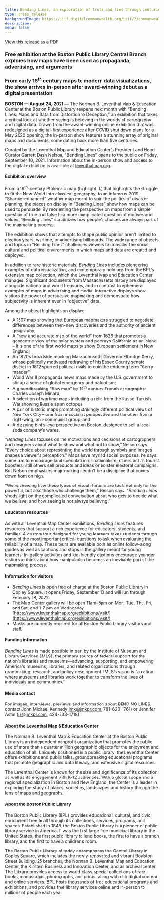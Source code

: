```yaml
---
title: Bending Lines, an exploration of truth and lies through centuries of maps and data, opens at Leventhal Map & Education Center September 10, 2021
type: press_release
backgroundImage: https://iiif.digitalcommonwealth.org/iiif/2/commonwealth:fn107c45p/2877,1230,8220,3181/,1200/0/default.jpg
description: 
menu: false
---
```


<a class="btn btn-primary btn-primary-outline mb-3" href="">View this release as a PDF</a>


### Free exhibition at the Boston Public Library Central Branch explores how maps have been used as propaganda, advertising, and arguments

### From early 16<sup>th</sup> century maps to modern data visualizations, the show arrives in-person after award-winning debut as a digital presentation

**BOSTON — August 24, 2021 —** The Norman B. Leventhal Map & Education Center at the Boston Public Library reopens next month with “Bending Lines: Maps and Data from Distortion to Deception,” an exhibition that takes a critical look at whether seeing is believing in the worlds of cartography and digital data. Drawn from the award-winning online exhibition that was redesigned as a digital-first experience after COVID shut down plans for a May 2020 opening, the in-person show features a stunning array of original maps and documents, some dating back more than five centuries.

Curated by the Leventhal Map and Education Center’s President and Head Curator Garrett Dash Nelson, “Bending Lines” opens to the public on Friday, September 10, 2021. Information about the in-person show and access to the digital exhibition is available at [leventhalmap.org](https://www.leventhalmap.org/).

#### Exhibition overview

From a 16<sup>th</sup>-century Ptolemaic map (highlight, l.) that highlights the struggle to fit the New World into classical geography, to an infamous 2019 “Sharpie-enhanced” weather map meant to spin the politics of disaster planning, the pieces on display in “Bending Lines” show how maps can be used to persuade. By reorienting the perspective on maps from a simple question of true and false to a more complicated question of motives and values, “Bending Lines” scrutinizes how people’s choices are always part of the mapmaking process. 

The exhibition shows that attempts to shape public opinion aren’t limited to election years, wartime, or advertising billboards. The wide range of objects and topics in “Bending Lines” challenges viewers to consider the social, cultural and political environments in which maps and data are created and deployed.

In addition to rare historic materials, _Bending Lines_ includes pioneering examples of data visualization, and contemporary holdings from the BPL’s extensive map collection, which the Leventhal Map and Education Center manages. Significant documents from Massachusetts history are displayed alongside national and world treasures, and in contrast to ephemeral examples of maps in advertising and media. Interactive displays show visitors the power of persuasive mapmaking and demonstrate how subjectivity is inherent even in “objective” data. 

Among the object highlights on display:

* A 1507 map showing that European mapmakers struggled to negotiate differences between then-new discoveries and the authority of ancient geography;
* A “new and accurate map of the world” from 1626 that promotes a geocentric view of the solar system and portrays California as an island – it is one of the first world maps to show European settlement in New England;
* An 1820s broadside mocking Massachusetts Governor Elbridge Gerry, whose politically motivated redrawing of his Essex County senate district in 1812 spurred political rivals to coin the enduring term “Gerry-mander”;
* World War II propaganda news maps made by the U.S. government to stir up a sense of global emergency and patriotism;
* A groundbreaking “flow map” by 19<sup>th</sup> century French cartographer Charles Joseph Minard;
* A selection of wartime maps including a relic from the Russo-Turkish War showing Russia as an octopus
* A pair of historic maps promoting strikingly different political views of New York City – one from a socialist perspective and the other from a right-wing, anti-communist group; and
* A dizzying bird’s-eye perspective on Boston, designed to sell a local soda company’s wares.

_“Bending Lines_ focuses on the motivations and decisions of cartographers and designers about what to show and what not to show,” Nelson says. “Every choice about representing the world through symbols and images shapes a viewer's perception.” Maps have myriad social purposes, he says: some aim to encourage land speculation or nationalism; others act as tourist boosters; still others sell products and ideas or bolster electoral campaigns. But Nelson emphasizes map-making needn’t be a discipline that comes down from on high.

“We’re showing how these types of visual rhetoric are tools not only for the powerful, but also those who challenge them,” Nelson says. “_Bending Lines_ sheds light on the complicated conversation about who gets to decide what we believe, and how seeing is not always believing.”

#### Education resources

As with all Leventhal Map Center exhibitions, _Bending Lines_ features resources that  support a rich experience for educators, students, and families. A custom tour designed for young learners takes students through some of the most important critical questions to ask when evaluating the reliability of a map. These tours are available both as online follow-along guides as well as captions and stops in the gallery meant for young learners. In-gallery activities and kid-friendly captions encourage younger visitors to think about how manipulation becomes an inevitable part of the mapmaking process.

#### Information for visitors

* _Bending Lines_ is open free of charge at the Boston Public Library in Copley Square. It opens Friday, September 10 and will run through February 18, 2022. 
* The Map Center gallery will be open 11am–5pm on Mon, Tue, Thu, Fri, and Sat; and 1–7 pm on Wednesday. [https://www.leventhalmap.org/exhibitions/visit/](https://www.leventhalmap.org/exhibitions/visit/)
* Masks are currently required for all Boston Public Library visitors and staff.

#### Funding information

_Bending Lines_ is made possible in part by the Institute of Museum and Library Services (IMLS), the primary source of federal support for the nation's libraries and museums—advancing, supporting, and empowering America's museums, libraries, and related organizations through grantmaking, research, and policy development. IMLS’s vision is “a nation where museums and libraries work together to transform the lives of individuals and communities."

#### Media contact

For images, interviews, previews and information about BENDING LINES, contact John Michael Kennedy <jmk@jmkpr.com>, 781-620-1761) or Jennifer Astin (<ja@jmkpr.com>, 424-333-1718).

#### About the Leventhal Map & Education Center

The Norman B. Leventhal Map & Education Center at the Boston Public Library is an independent nonprofit organization that promotes the public use of more than a quarter million geographic objects for the enjoyment and education of all. Uniquely positioned in a public library, the Leventhal Center offers exhibitions and public talks, groundbreaking educational programs that promote geographic and data literacy, and extensive digital resources. 

 

The Leventhal Center is known for the size and significance of its collection, as well as its engagement with K-12 audiences. With a global scope and a regional specialization in Boston and New England, the Center is a leader in exploring the study of places, societies, landscapes and history through the lens of maps and geography.  

#### About the Boston Public Library

The Boston Public Library (BPL) provides educational, cultural, and civic enrichment free to all through its collections, services, programs, and spaces. Established in 1848, the Boston Public Library is a pioneer of public library service in America. It was the first large free municipal library in the United States, the first public library to lend books, the first to have a branch library, and the first to have a children’s room.

The Boston Public Library of today encompasses the Central Library in Copley Square, which includes the newly-renovated and vibrant Boylston Street Building, 25 branches, the Norman B. Leventhal Map and Education Center, the Kirstein Business and Innovation Center, and an archival center. The Library provides access to world-class special collections of rare books, manuscripts, photographs, and prints, along with rich digital content and online services. BPL hosts thousands of free educational programs and exhibitions, and provides free library services online and in-person to millions of people each year.